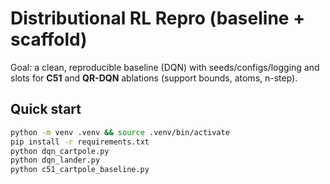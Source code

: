 # Distributional RL Repro (baseline + scaffold)

Goal: a clean, reproducible baseline (DQN) with seeds/configs/logging and slots for **C51** and **QR-DQN** ablations (support bounds, atoms, n-step).

## Quick start
```bash
python -m venv .venv && source .venv/bin/activate
pip install -r requirements.txt
python dqn_cartpole.py 
python dqn_lander.py
python c51_cartpole_baseline.py

